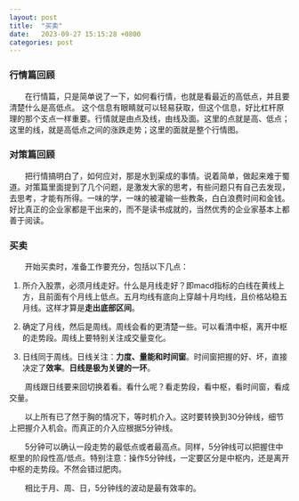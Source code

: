 ```yaml
---
layout: post
title:  "买卖"
date:   2023-09-27 15:15:28 +0800
categories: post
---
```


### 行情篇回顾

&#8195;&#8195;在行情篇，只是简单说了一下，如何看行情，也就是看最近的高低点，并且要清楚什么是高低点。 这个信息有眼睛就可以轻易获取，但这个信息，好比杠杆原理的那个支点一样重要。行情就是由点及线，由线及面。这里的点就是高、低点；这里的线，就是高低点之间的涨跌走势；这里的面就是整个行情图。

### 对策篇回顾

&#8195;&#8195;把行情搞明白了，如何应对，那是水到渠成的事情。说着简单，做起来难于蜀道。对策篇里面提到了几个问题，是激发大家的思考，有些问题只有自己去发现，去思考，才能有所得。一味的学，一味的被灌输一些教条，白白浪费时间和金钱。好比真正的企业家都是干出来的，而不是读书成就的，当然优秀的企业家基本上都善于阅读。

### 买卖

&#8195;&#8195;开始买卖时，准备工作要充分，包括以下几点：

1. 所介入股票，必须月线走好。什么是月线走好？即macd指标的白线在黄线上方，且前面有个月线上低点。五月均线有底向上穿越十月均线，且价格站稳五月线。这样才算是**走出底部区间**。

2. 确定了月线，然后是周线。周线会看的更清楚一些。可以看清中枢，离开中枢的走势段。周线上要特别关注成交量变化。

3. 日线同于周线。日线关注：**力度、量能和时间窗**。时间窗把握的好、坏，直接决定了**效率**。**日线是极为关键的一环**。

&#8195;&#8195;周线跟日线要来回切换着看。看什么呢？看走势段，看中枢，看时间窗，看成交量。

&#8195;&#8195;以上所有已了然于胸的情况下，等时机介入。这时要转换到30分钟线，细节上把握介入机会。而真正的介入应根据5分钟线。

&#8195;&#8195;5分钟可以确认一段走势的最低点或者最高点。同样，5分钟线可以把握住中枢里的阶段性高/低点。特别注意：操作5分钟线，一定要区分是中枢内，还是离开中枢的走势段。不然会错过肥肉。

&#8195;&#8195;相比于月、周、日，5分钟线的波动是最有效率的。
